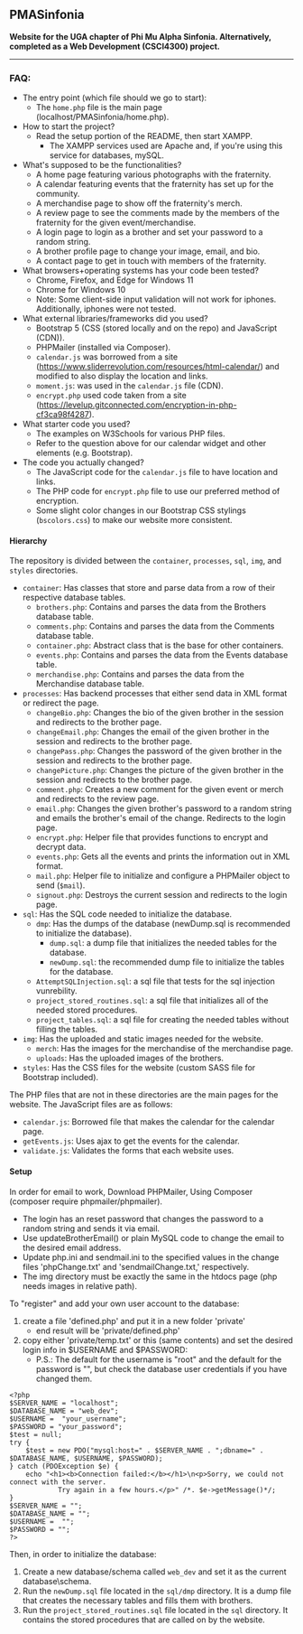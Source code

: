 ## PMASinfonia
__Website for the UGA chapter of Phi Mu Alpha Sinfonia. Alternatively, completed as a Web Development (CSCI4300) project.__

---------------------------------
### FAQ:
 - The entry point (which file should we go to start):
   - The `home.php` file is the main page (localhost/PMASinfonia/home.php).
 - How to start the project?
   - Read the setup portion of the README, then start XAMPP. 
       - The XAMPP services used are Apache and, if you're using this service for databases, mySQL.
 - What's supposed to be the functionalities?
   - A home page featuring various photographs with the fraternity.
   - A calendar featuring events that the fraternity has set up for the community.
   - A merchandise page to show off the fraternity's merch.
   - A review page to see the comments made by the members of the fraternity for the given event/merchandise.
   - A login page to login as a brother and set your password to a random string.
   - A brother profile page to change your image, email, and bio.
   - A contact page to get in touch with members of the fraternity.
 - What browsers+operating systems has your code been tested?
   - Chrome, Firefox, and Edge for Windows 11
   - Chrome for Windows 10
   - Note: Some client-side input validation will not work for iphones. Additionally, iphones were not tested.
 - What external libraries/frameworks did you used?
   - Bootstrap 5 (CSS (stored locally and on the repo) and JavaScript (CDN)).
   - PHPMailer (installed via Composer).
   - `calendar.js` was borrowed from a site (https://www.sliderrevolution.com/resources/html-calendar/) and modified to also display the location and links.
   - `moment.js`: was used in the `calendar.js` file (CDN).
   - `encrypt.php` used code taken from a site (https://levelup.gitconnected.com/encryption-in-php-cf3ca98f4287).
 - What starter code you used?
   - The examples on W3Schools for various PHP files.
   - Refer to the question above for our calendar widget and other elements (e.g. Bootstrap).
 - The code you actually changed?
   - The JavaScript code for the `calendar.js` file to have location and links.
   - The PHP code for `encrypt.php` file to use our preferred method of encryption.
   - Some slight color changes in our Bootstrap CSS stylings (`bscolors.css`) to make our website more consistent.

#### Hierarchy
The repository is divided between the `container`, `processes`, `sql`, `img`, and `styles` directories.
 - `container`: Has classes that store and parse data from a row of their respective database tables.
   - `brothers.php`: Contains and parses the data from the Brothers database table.
   - `comments.php`: Contains and parses the data from the Comments database table.
   - `container.php`: Abstract class that is the base for other containers.
   - `events.php`: Contains and parses the data from the Events database table.
   - `merchandise.php`: Contains and parses the data from the Merchandise database table.
 - `processes`: Has backend processes that either send data in XML format or redirect the page.
   - `changeBio.php`: Changes the bio of the given brother in the session and redirects to the brother page.
   - `changeEmail.php`: Changes the email of the given brother in the session and redirects to the brother page.
   - `changePass.php`: Changes the password of the given brother in the session and redirects to the brother page.
   - `changePicture.php`: Changes the picture of the given brother in the session and redirects to the brother page.
   - `comment.php`: Creates a new comment for the given event or merch and redirects to the review page.
   - `email.php`: Changes the given brother's password to a random string and emails the brother's email of the change. Redirects to the login page.
   - `encrypt.php`: Helper file that provides functions to encrypt and decrypt data.
   - `events.php`: Gets all the events and prints the information out in XML format.
   - `mail.php`: Helper file to initialize and configure a PHPMailer object to send (`$mail`).
   - `signout.php`: Destroys the current session and redirects to the login page.
 - `sql`: Has the SQL code needed to initialize the database.
   - `dmp`: Has the dumps of the database (newDump.sql is recommended to initialize the database).
     - `dump.sql`: a dump file that initializes the needed tables for the database.
     - `newDump.sql`: the recommended dump file to initialize the tables for the database.
   - `AttemptSQLInjection.sql`: a sql file that tests for the sql injection vunrebility.
   - `project_stored_routines.sql`: a sql file that initializes all of the needed stored procedures.
   - `project_tables.sql`: a sql file for creating the needed tables without filling the tables.
 - `img`: Has the uploaded and static images needed for the website.
   - `merch`: Has the images for the merchandise of the merchandise page.
   - `uploads`: Has the uploaded images of the brothers.
 - `styles`: Has the CSS files for the website (custom SASS file for Bootstrap included).

The PHP files that are not in these directories are the main pages for the website.
The JavaScript files are as follows:
 - `calendar.js`: Borrowed file that makes the calendar for the calendar page.
 - `getEvents.js`: Uses ajax to get the events for the calendar.
 - `validate.js`: Validates the forms that each website uses.

#### Setup

In order for email to work, Download PHPMailer, Using Composer (composer require phpmailer/phpmailer).
 - The login has an reset password that changes the password to a random string and sends it via email.
 - Use updateBrotherEmail() or plain MySQL code to change the email to the desired email address.
 - Update php.ini and sendmail.ini to the specified values in the change files 'phpChange.txt' and 'sendmailChange.txt,' respectively.
 - The img directory must be exactly the same in the htdocs page (php needs images in relative path).

To "register" and add your own user account to the database:
1. create a file 'defined.php' and put it in a new folder 'private'
    - end result will be 'private/defined.php'
2. copy either 'private/temp.txt' or this (same contents) and set the desired login info in $USERNAME and $PASSWORD:
    - P.S.: The default for the username is "root" and the default for the password is "", but check the database user credentials if you have changed them.
```
<?php
$SERVER_NAME = "localhost";
$DATABASE_NAME = "web_dev";
$USERNAME =  "your_username";
$PASSWORD = "your_password";
$test = null;
try {
    $test = new PDO("mysql:host=" . $SERVER_NAME . ";dbname=" . $DATABASE_NAME, $USERNAME, $PASSWORD);
} catch (PDOException $e) {
    echo "<h1><b>Connection failed:</b></h1>\n<p>Sorry, we could not connect with the server.
            Try again in a few hours.</p>" /*. $e->getMessage()*/;
}
$SERVER_NAME = "";
$DATABASE_NAME = "";
$USERNAME =  "";
$PASSWORD = "";
?>
```
Then, in order to initialize the database:
1. Create a new database/schema called `web_dev` and set it as the current database\schema.
2. Run the `newDump.sql` file located in the `sql/dmp` directory. It is a dump file that creates the necessary tables and fills them with brothers.
3. Run the `project_stored_routines.sql` file located in the `sql` directory. It contains the stored procedures that are called on by the website.
